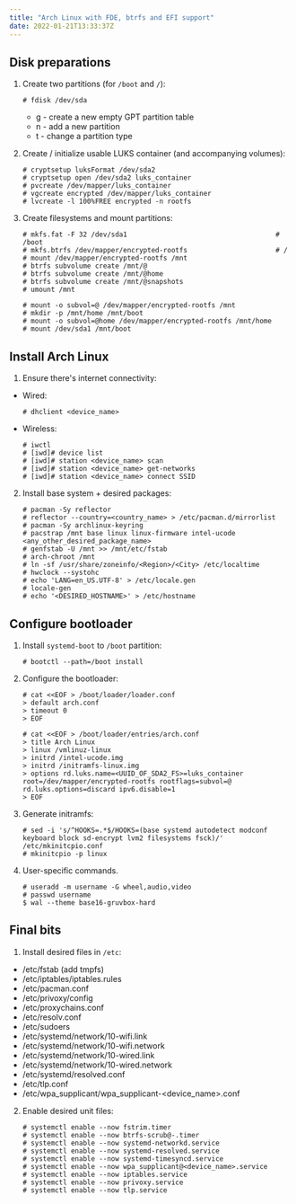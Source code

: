 ```yaml
---
title: "Arch Linux with FDE, btrfs and EFI support"
date: 2022-01-21T13:33:37Z
---
```


Disk preparations
-----------------
1) Create two partitions (for `/boot` and `/`):
    ```console
    # fdisk /dev/sda
    ```
    - g - create a new empty GPT partition table
    - n - add a new partition
    - t - change a partition type

2) Create / initialize usable LUKS container (and accompanying volumes):
    ```console
    # cryptsetup luksFormat /dev/sda2
    # cryptsetup open /dev/sda2 luks_container
    # pvcreate /dev/mapper/luks_container
    # vgcreate encrypted /dev/mapper/luks_container
    # lvcreate -l 100%FREE encrypted -n rootfs
    ```
3) Create filesystems and mount partitions:
    ```console
    # mkfs.fat -F 32 /dev/sda1                                     # /boot
    # mkfs.btrfs /dev/mapper/encrypted-rootfs                      # /
    # mount /dev/mapper/encrypted-rootfs /mnt
    # btrfs subvolume create /mnt/@
    # btrfs subvolume create /mnt/@home
    # btrfs subvolume create /mnt/@snapshots
    # umount /mnt

    # mount -o subvol=@ /dev/mapper/encrypted-rootfs /mnt
    # mkdir -p /mnt/home /mnt/boot
    # mount -o subvol=@home /dev/mapper/encrypted-rootfs /mnt/home
    # mount /dev/sda1 /mnt/boot
    ```

Install Arch Linux
------------------
1) Ensure there's internet connectivity:
  - Wired:
    ```console
    # dhclient <device_name>
    ```
  - Wireless:
    ```console
    # iwctl
    # [iwd]# device list
    # [iwd]# station <device_name> scan
    # [iwd]# station <device_name> get-networks
    # [iwd]# station <device_name> connect SSID
    ```
2) Install base system + desired packages:
   ```console
   # pacman -Sy reflector
   # reflector --country=<country_name> > /etc/pacman.d/mirrorlist
   # pacman -Sy archlinux-keyring
   # pacstrap /mnt base linux linux-firmware intel-ucode <any_other_desired_package_name>
   # genfstab -U /mnt >> /mnt/etc/fstab
   # arch-chroot /mnt
   # ln -sf /usr/share/zoneinfo/<Region>/<City> /etc/localtime
   # hwclock --systohc
   # echo 'LANG=en_US.UTF-8' > /etc/locale.gen
   # locale-gen
   # echo '<DESIRED_HOSTNAME>' > /etc/hostname
   ```
Configure bootloader
--------------------
1) Install `systemd-boot` to `/boot` partition:
   ```console
   # bootctl --path=/boot install
   ```
2) Configure the bootloader:
   ```console
   # cat <<EOF > /boot/loader/loader.conf
   > default arch.conf
   > timeout 0
   > EOF

   # cat <<EOF > /boot/loader/entries/arch.conf
   > title Arch Linux
   > linux /vmlinuz-linux
   > initrd /intel-ucode.img
   > initrd /initramfs-linux.img
   > options rd.luks.name=<UUID_OF_SDA2_FS>=luks_container root=/dev/mapper/encrypted-rootfs rootflags=subvol=@ rd.luks.options=discard ipv6.disable=1
   > EOF
   ```
3) Generate initramfs:
   ```console
   # sed -i 's/^HOOKS=.*$/HOOKS=(base systemd autodetect modconf keyboard block sd-encrypt lvm2 filesystems fsck)/' /etc/mkinitcpio.conf
   # mkinitcpio -p linux
   ```

4) User-specific commands.
   ```console
   # useradd -m username -G wheel,audio,video
   # passwd username
   $ wal --theme base16-gruvbox-hard
   ```

Final bits
----------
1) Install desired files in `/etc`:
  - /etc/fstab (add tmpfs)
  - /etc/iptables/iptables.rules
  - /etc/pacman.conf
  - /etc/privoxy/config
  - /etc/proxychains.conf
  - /etc/resolv.conf
  - /etc/sudoers
  - /etc/systemd/network/10-wifi.link
  - /etc/systemd/network/10-wifi.network
  - /etc/systemd/network/10-wired.link
  - /etc/systemd/network/10-wired.network
  - /etc/systemd/resolved.conf
  - /etc/tlp.conf
  - /etc/wpa_supplicant/wpa_supplicant-<device_name>.conf

2) Enable desired unit files:
   ```console
   # systemctl enable --now fstrim.timer
   # systemctl enable --now btrfs-scrub@-.timer
   # systemctl enable --now systemd-networkd.service
   # systemctl enable --now systemd-resolved.service
   # systemctl enable --now systemd-timesyncd.service
   # systemctl enable --now wpa_supplicant@<device_name>.service
   # systemctl enable --now iptables.service
   # systemctl enable --now privoxy.service
   # systemctl enable --now tlp.service
   ```
